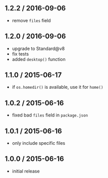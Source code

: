 1.2.2 / 2016-09-06
------------------
- remove `files` field

1.2.0 / 2016-09-06
------------------
- upgrade to Standard@v8
- fix tests
- added `desktop()` function

1.1.0 / 2015-06-17
------------------
- if `os.homedir()` is available, use it for `home()`

1.0.2 / 2015-06-16
------------------
- fixed bad `files` field in `package.json`

1.0.1 / 2015-06-16
------------------
- only include specific files

1.0.0 / 2015-06-16
------------------
- initial release
